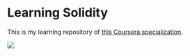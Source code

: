 # Learning Solidity

This is my learning repository of [this Coursera specialization](https://www.coursera.org/specializations/blockchain).

<a href='https://travis-ci.org/gigix/solidity-learning' target='_blank'><img src='https://travis-ci.org/gigix/solidity-learning.svg' /></a>
